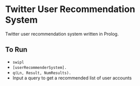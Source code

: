 # Twitter User Recommendation System
Twitter user recommendation system written in Prolog. 

## To Run
- `swipl`
- `[userRecommenderSystem].`
- `q(Ln, Result, NumResults).`
- Input a query to get a recommended list of user accounts
